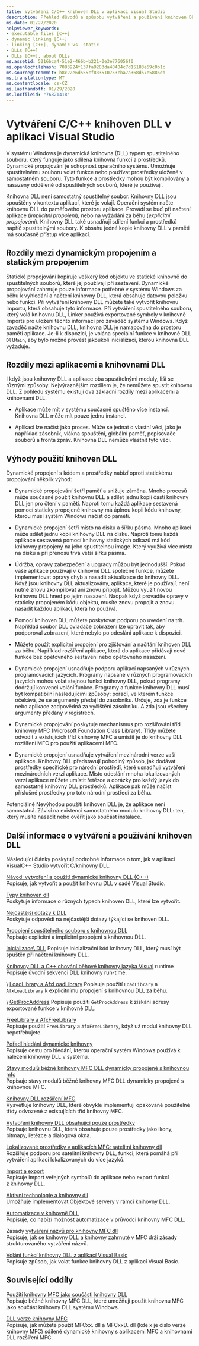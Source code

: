 ```yaml
---
title: Vytváření C/C++ knihoven DLL v aplikaci Visual Studio
description: Přehled důvodů a způsobu vytváření a používání knihoven DLL s nástrojem C++ v aplikaci Visual Studio.
ms.date: 01/27/2020
helpviewer_keywords:
- executable files [C++]
- dynamic linking [C++]
- linking [C++], dynamic vs. static
- DLLs [C++]
- DLLs [C++], about DLLs
ms.assetid: 5216bca4-51e2-466b-b221-0e3e776056f0
ms.openlocfilehash: 7083924f137fa9283da40404c7d15183e59c0b1c
ms.sourcegitcommit: b8c22e6d555cf833510753cba7a368d57e5886db
ms.translationtype: MT
ms.contentlocale: cs-CZ
ms.lasthandoff: 01/29/2020
ms.locfileid: "76821418"
---
```

# <a name="create-cc-dlls-in-visual-studio"></a>Vytváření C/C++ knihoven DLL v aplikaci Visual Studio

V systému Windows je dynamická knihovna (DLL) typem spustitelného souboru, který funguje jako sdílená knihovna funkcí a prostředků. Dynamické propojování je schopnost operačního systému. Umožňuje spustitelnému souboru volat funkce nebo používat prostředky uložené v samostatném souboru. Tyto funkce a prostředky mohou být kompilovány a nasazeny odděleně od spustitelných souborů, které je používají.

Knihovna DLL není samostatný spustitelný soubor. Knihovny DLL jsou spouštěny v kontextu aplikací, které je volají. Operační systém načte knihovnu DLL do paměťového prostoru aplikace. Provádí se buď při načtení aplikace (*implicitní propojení*), nebo na vyžádání za běhu (*explicitní propojování*). Knihovny DLL také usnadňují sdílení funkcí a prostředků napříč spustitelnými soubory. K obsahu jedné kopie knihovny DLL v paměti má současně přístup více aplikací.

## <a name="differences-between-dynamic-linking-and-static-linking"></a>Rozdíly mezi dynamickým propojením a statickým propojením

Statické propojování kopíruje veškerý kód objektu ve statické knihovně do spustitelných souborů, které jej používají při sestavení. Dynamické propojování zahrnuje pouze informace potřebné v systému Windows za běhu k vyhledání a načtení knihovny DLL, která obsahuje datovou položku nebo funkci. Při vytváření knihovny DLL můžete také vytvořit knihovnu importu, která obsahuje tyto informace. Při vytváření spustitelného souboru, který volá knihovnu DLL, Linker používá exportované symboly v knihovně Imports pro uložení těchto informací pro zavaděč systému Windows. Když zavaděč načte knihovnu DLL, knihovna DLL je namapována do prostoru paměti aplikace. Je-li k dispozici, je volána speciální funkce v knihovně DLL `DllMain`, aby bylo možné provést jakoukoli inicializaci, kterou knihovna DLL vyžaduje.

<a name="differences-between-applications-and-dlls"></a>

## <a name="differences-between-applications-and-dlls"></a>Rozdíly mezi aplikacemi a knihovnami DLL

I když jsou knihovny DLL a aplikace oba spustitelnými moduly, liší se různými způsoby. Nejvýraznějším rozdílem je, že nemůžete spustit knihovnu DLL. Z pohledu systému existují dva základní rozdíly mezi aplikacemi a knihovnami DLL:

- Aplikace může mít v systému současně spuštěno více instancí. Knihovna DLL může mít pouze jednu instanci.

- Aplikaci lze načíst jako proces. Může se jednat o vlastní věci, jako je například zásobník, vlákna spouštění, globální paměť, popisovače souborů a fronta zpráv. Knihovna DLL nemůže vlastnit tyto věci.

<a name="advantages-of-using-dlls"></a>

## <a name="advantages-of-using-dlls"></a>Výhody použití knihoven DLL

Dynamické propojení s kódem a prostředky nabízí oproti statickému propojování několik výhod:

- Dynamické propojování šetří paměť a snižuje záměna. Mnoho procesů může současně použít knihovnu DLL a sdílet jednu kopii částí knihovny DLL jen pro čtení v paměti. Naproti tomu každá aplikace sestavená pomocí staticky propojené knihovny má úplnou kopii kódu knihovny, kterou musí systém Windows načíst do paměti.

- Dynamické propojení šetří místo na disku a šířku pásma. Mnoho aplikací může sdílet jednu kopii knihovny DLL na disku. Naproti tomu každá aplikace sestavená pomocí knihovny statických odkazů má kód knihovny propojený na jeho spustitelnou image. Který využívá více místa na disku a při přenosu trvá větší šířku pásma.

- Údržba, opravy zabezpečení a upgrady můžou být jednodušší. Pokud vaše aplikace používají v knihovně DLL společné funkce, můžete implementovat opravy chyb a nasadit aktualizace do knihovny DLL. Když jsou knihovny DLL aktualizovány, aplikace, které je používají, není nutné znovu zkompilovat ani znovu připojit. Můžou využít novou knihovnu DLL hned po jejím nasazení. Naopak když provádíte opravy v staticky propojeném kódu objektu, musíte znovu propojit a znovu nasadit každou aplikaci, která ho používá.

- Pomocí knihoven DLL můžete poskytovat podporu po uvedení na trh. Například soubor DLL ovladače zobrazení lze upravit tak, aby podporoval zobrazení, které nebylo po odeslání aplikace k dispozici.

- Můžete použít explicitní propojení pro zjišťování a načítání knihoven DLL za běhu. Například rozšíření aplikace, která do aplikace přidávají nové funkce bez opětovného sestavení nebo opětovného nasazení.

- Dynamické propojení usnadňuje podporu aplikací napsaných v různých programovacích jazycích. Programy napsané v různých programovacích jazycích mohou volat stejnou funkci knihovny DLL, pokud programy dodržují konvenci volání funkce. Programy a funkce knihovny DLL musí být kompatibilní následujícími způsoby: pořadí, ve kterém funkce očekává, že se argumenty předají do zásobníku. Určuje, zda je funkce nebo aplikace zodpovědná za vyčištění zásobníku. A zda jsou všechny argumenty předány v registrech.

- Dynamické propojování poskytuje mechanismus pro rozšiřování tříd knihovny MFC (Microsoft Foundation Class Library). Třídy můžete odvodit z existujících tříd knihovny MFC a umístit je do knihovny DLL rozšíření MFC pro použití aplikacemi MFC.

- Dynamické propojení usnadňuje vytváření mezinárodní verze vaší aplikace. Knihovny DLL představují pohodlný způsob, jak dodávat prostředky specifické pro národní prostředí, které usnadňují vytváření mezinárodních verzí aplikace. Místo odeslání mnoha lokalizovaných verzí aplikace můžete umístit řetězce a obrázky pro každý jazyk do samostatné knihovny DLL prostředků. Aplikace pak může načíst příslušné prostředky pro toto národní prostředí za běhu.

Potenciálně Nevýhodou použití knihoven DLL je, že aplikace není samostatná. Závisí na existenci samostatného modulu knihovny DLL: ten, který musíte nasadit nebo ověřit jako součást instalace.

## <a name="more-information-on-how-to-create-and-use-dlls"></a>Další informace o vytváření a používání knihoven DLL

Následující články poskytují podrobné informace o tom, jak v aplikaci VisualC++ Studio vytvořit C/knihovny DLL.

[Návod: vytvoření a použití dynamické knihovny DLL (C++)](walkthrough-creating-and-using-a-dynamic-link-library-cpp.md)\
Popisuje, jak vytvořit a použít knihovnu DLL v sadě Visual Studio.

[Typy knihoven dll](kinds-of-dlls.md)\
Poskytuje informace o různých typech knihoven DLL, které lze vytvořit.

[Nejčastější dotazy k DLL](dll-frequently-asked-questions.md)\
Poskytuje odpovědi na nejčastější dotazy týkající se knihoven DLL.

[Propojení spustitelného souboru s knihovnou DLL](linking-an-executable-to-a-dll.md)\
Popisuje explicitní a implicitní propojení s knihovnou DLL.

[Inicializace\ DLL](run-time-library-behavior.md#initializing-a-dll)
Popisuje inicializační kód knihovny DLL, který musí být spuštěn při načtení knihovny DLL.

[Knihovny DLL a C++ chování běhové knihovny jazyka Visual](run-time-library-behavior.md) runtime\
Popisuje úvodní sekvenci DLL knihovny run-time.

\ [LoadLibrary a AfxLoadLibrary](loadlibrary-and-afxloadlibrary.md)
Popisuje použití `LoadLibrary` a `AfxLoadLibrary` k explicitnímu propojení s knihovnou DLL za běhu.

\ [GetProcAddress](getprocaddress.md)
Popisuje použití `GetProcAddress` k získání adresy exportované funkce v knihovně DLL.

[FreeLibrary a AfxFreeLibrary](freelibrary-and-afxfreelibrary.md)\
Popisuje použití `FreeLibrary` a `AfxFreeLibrary`, když už modul knihovny DLL nepotřebujete.

[Pořadí hledání dynamické knihovny](/windows/win32/Dlls/dynamic-link-library-search-order)\
Popisuje cestu pro hledání, kterou operační systém Windows používá k nalezení knihovny DLL v systému.

[Stavy modulů běžné knihovny MFC DLL dynamicky propojené s knihovnou mfc](module-states-of-a-regular-dll-dynamically-linked-to-mfc.md)\
Popisuje stavy modulů běžné knihovny MFC DLL dynamicky propojené s knihovnou MFC.

[Knihovny DLL rozšíření MFC](extension-dlls-overview.md)\
Vysvětluje knihovny DLL, které obvykle implementují opakovaně použitelné třídy odvozené z existujících tříd knihovny MFC.

[Vytvoření knihovny DLL obsahující pouze prostředky](creating-a-resource-only-dll.md)\
Popisuje knihovnu DLL, která obsahuje pouze prostředky jako ikony, bitmapy, řetězce a dialogová okna.

[Lokalizované prostředky v aplikacích MFC: satelitní knihovny dll](localized-resources-in-mfc-applications-satellite-dlls.md)\
Rozšiřuje podporu pro satelitní knihovny DLL, funkci, která pomáhá při vytváření aplikací lokalizovaných do více jazyků.

[Import a export](importing-and-exporting.md)\
Popisuje import veřejných symbolů do aplikace nebo export funkcí z knihovny DLL.

[Aktivní technologie a knihovny dll](active-technology-and-dlls.md)\
Umožňuje implementovat Objektové servery v rámci knihovny DLL.

[Automatizace v knihovně DLL](automation-in-a-dll.md)\
Popisuje, co nabízí možnost automatizace v průvodci knihovny MFC DLL.

Zásady [vytváření názvů pro knihovny MFC dll](../mfc/mfc-library-versions.md#mfc-static-library-naming-conventions)\
Popisuje, jak se knihovny DLL a knihovny zahrnuté v MFC drží zásady strukturovaného vytváření názvů.

[Volání funkcí knihovny DLL z aplikací Visual Basic](calling-dll-functions-from-visual-basic-applications.md)\
Popisuje způsob, jak volat funkce knihovny DLL z aplikací Visual Basic.

## <a name="related-sections"></a>Související oddíly

[Použití knihovny MFC jako součásti knihovny DLL](../mfc/tn011-using-mfc-as-part-of-a-dll.md)\
Popisuje běžné knihovny MFC DLL, které umožňují použít knihovnu MFC jako součást knihovny DLL systému Windows.

[DLL verze knihovny MFC](../mfc/tn033-dll-version-of-mfc.md)\
Popisuje, jak můžete použít MFCxx. dll a MFCxxD. dll (kde x je číslo verze knihovny MFC) sdílené dynamické knihovny s aplikacemi MFC a knihovnami DLL rozšíření MFC.
